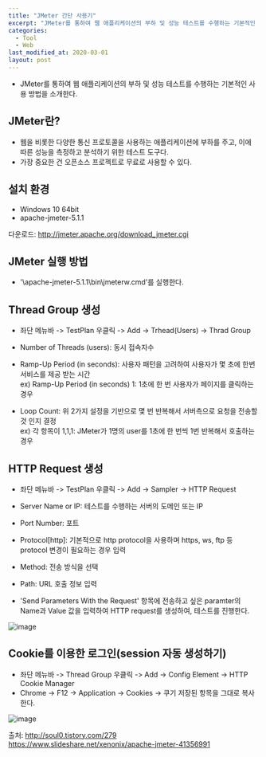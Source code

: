 ```yaml
---
title: "JMeter 간단 사용기"
excerpt: "JMeter를 통하여 웹 애플리케이션의 부하 및 성능 테스트를 수행하는 기본적인 사용 방법을 소개한다."
categories:
  - Tool
  - Web
last_modified_at: 2020-03-01
layout: post
---
```

- JMeter를 통하여 웹 애플리케이션의 부하 및 성능 테스트를 수행하는 기본적인 사용 방법을 소개한다.



## JMeter란?
- 웹을 비롯한 다양한 통신 프로토콜을 사용하는 애플리케이션에 부하를 주고, 이에 따른 성능을 측정하고 분석하기 위한 테스트 도구다. 
- 가장 중요한 건 오픈소스 프로젝트로 무료로 사용할 수 있다. 



## 설치 환경 
- Windows 10 64bit
- apache-jmeter-5.1.1

다운로드: <http://jmeter.apache.org/download_jmeter.cgi>



## JMeter 실행 방법
- '\apache-jmeter-5.1.1\bin\jmeterw.cmd'를 실행한다. 



## Thread Group 생성
- 좌단 메뉴바 -> TestPlan 우클릭 -> Add -> Trhead(Users) -> Thrad Group 

- Number of Threads (users): 동시 접속자수
- Ramp-Up Period (in seconds): 사용자 패턴을 고려하여 사용자가 몇 초에 한번 서비스를  제공 받는 시간 <br>
ex) Ramp-Up Period (in seconds) 1: 1초에 한 번 사용자가 페이지를 클릭하는 경우

- Loop Count: 위 2가지 설정을 기반으로 몇 번 반복해서 서버측으로 요청을 전송할 것 인지  결정 <br>
ex) 각 항목이 1,1,1: JMeter가 1명의 user를 1초에 한 번씩 1번 반복해서 호출하는 경우



## HTTP Request 생성
- 좌단 메뉴바 -> TestPlan 우클릭 -> Add -> Sampler -> HTTP Request

- Server Name or IP: 테스트를 수행하는 서버의 도메인 또는 IP
- Port Number: 포트
- Protocol[http]: 기본적으로 http protocol을 사용하며 https, ws, ftp 등 protocol 변경이 필요하는 경우 입력
- Method: 전송 방식을 선택
- Path: URL 호출 정보 입력

- 'Send Parameters With the Request' 항목에 전송하고 싶은 paramter의 Name과 Value 값을 입력하여 HTTP request를 생성하여, 테스트를 진행한다.

![image](/assets/images/2020-03-01-JMeter1/image1.png)



## Cookie를 이용한 로그인(session 자동 생성하기)
- 좌단 메뉴바 -> Thread Group 우클릭 -> Add  -> Config Element -> HTTP Cookie Manager
- Chrome -> F12 -> Application -> Cookies -> 쿠기 저장된 항목을 그대로 복사한다. 

![image](/assets/images/2020-03-01-JMeter1/image2.png)


출처: <http://soul0.tistory.com/279><br>
<https://www.slideshare.net/xenonix/apache-jmeter-41356991>
